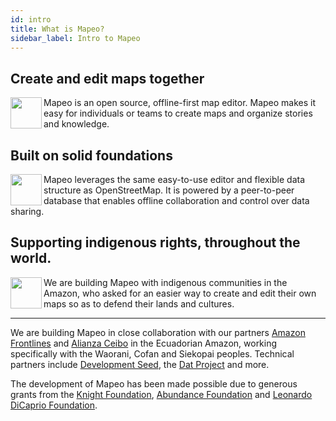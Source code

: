 ```yaml
---
id: intro
title: What is Mapeo?
sidebar_label: Intro to Mapeo
---
```


## Create and edit maps together
<img align="left" width="50" src="../../img/mapeo-offline.png">
Mapeo is an open source, offline-first map editor. Mapeo makes it easy for individuals or teams to create maps and organize stories and knowledge.

## Built on solid foundations
<img align="left" width="50" src="../../img/mapeo-osm.png">
Mapeo leverages the same easy-to-use editor and flexible data structure as OpenStreetMap. It is powered by a peer-to-peer database that enables offline collaboration and control over data sharing.

## Supporting indigenous rights, throughout the world.
<img align="left" width="50" src="../../img/mapeo-indigenous.png">
We are building Mapeo with indigenous communities in the Amazon, who asked for an easier way to create and edit their own maps so as to defend their lands and cultures.

---

We are building Mapeo in close collaboration with our partners [Amazon Frontlines](https://amazonfrontlines.org/) and [Alianza Ceibo](https://alianzaceibo.org/) in the Ecuadorian Amazon, working specifically with the Waorani, Cofan and Siekopai peoples. Technical partners include [Development Seed](https://developmentseed.org/), the [Dat Project](https://datproject.org/) and more.

The development of Mapeo has been made possible due to generous grants from the [Knight Foundation](https://knightfoundation.org/), [Abundance Foundation](http://www.abundance.org/) and [Leonardo DiCaprio Foundation](https://www.leonardodicaprio.org/).